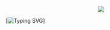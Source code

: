 <div align="center">
  <img src="https://capsule-render.vercel.app/api?type=venom&color=0:FF69B4,100:FA7000&height=300&section=header&text=Hellow%20SEOJIN%20World!&fontSize=70&stroke=FA7000"/>
</div>


[![Typing SVG](https://readme-typing-svg.demolab.com/?lines=First+line+of+text;Second+line+of+text)]
